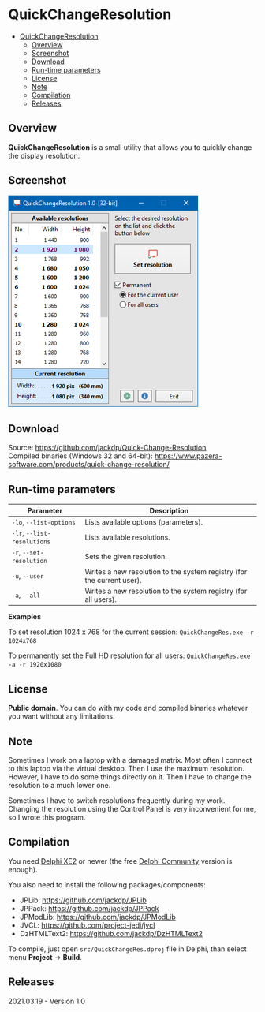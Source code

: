 ﻿# QuickChangeResolution

- [QuickChangeResolution](#quickchangeresolution)
  - [Overview](#overview)
  - [Screenshot](#screenshot)
  - [Download](#download)
  - [Run-time parameters](#run-time-parameters)
  - [License](#license)
  - [Note](#note)
  - [Compilation](#compilation)
  - [Releases](#releases)

## Overview

**QuickChangeResolution** is a small utility that allows you to quickly change the display resolution.

## Screenshot

![Main window](./doc_img/qcres.png)

## Download

Source: https://github.com/jackdp/Quick-Change-Resolution  
Compiled binaries (Windows 32 and 64-bit): https://www.pazera-software.com/products/quick-change-resolution/

## Run-time parameters

| Parameter                   | Description                                                            |
|-----------------------------|------------------------------------------------------------------------|
| `-lo`, `--list-options`     | Lists available options (parameters).                                  |
| `-lr`, `--list-resolutions` | Lists available resolutions.                                           |
| `-r`, `--set-resolution`    | Sets the given resolution.                                             |
| `-u`, `--user`              | Writes a new resolution to the system registry (for the current user). |
| `-a`, `--all`               | Writes a new resolution to the system registry (for all users).        |

**Examples**

To set resolution 1024 x 768 for the current session: `QuickChangeRes.exe -r 1024x768`

To permanently set the Full HD resolution for all users: `QuickChangeRes.exe -a -r 1920x1080`

## License

**Public domain**. You can do with my code and compiled binaries whatever you want without any limitations.

## Note

Sometimes I work on a laptop with a damaged matrix. Most often I connect to this laptop via the virtual desktop. Then I use the maximum resolution.
However, I have to do some things directly on it. Then I have to change the resolution to a much lower one.

Sometimes I have to switch resolutions frequently during my work. Changing the resolution using the Control Panel is very inconvenient for me, so I wrote this program.

## Compilation

You need [Delphi XE2](https://www.embarcadero.com/products/delphi) or newer (the free [Delphi Community](https://www.embarcadero.com/products/delphi/starter/free-download) version is enough).

You also need to install the following packages/components:

- JPLib: https://github.com/jackdp/JPLib
- JPPack: https://github.com/jackdp/JPPack
- JPModLib: https://github.com/jackdp/JPModLib
- JVCL: https://github.com/project-jedi/jvcl
- DzHTMLText2: https://github.com/jackdp/DzHTMLText2

To compile, just open `src/QuickChangeRes.dproj` file in Delphi, than select menu **Project** -> **Build**.

## Releases

2021.03.19 - Version 1.0
